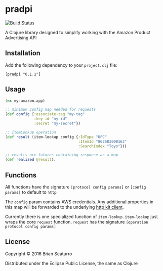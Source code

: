 # pradpi

[![Build Status](https://travis-ci.org/brianium/pradpi.svg?branch=master)](https://travis-ci.org/brianium/pradpi)

A Clojure library designed to simplify working with the Amazon Product Advertising API

## Installation

Add the following dependency to your `project.clj` file:

```
[pradpi "0.1.1"]
```

## Usage

```clojure
(ns my-amazon.app)

;; minimum config map needed for requests
(def config {:associate-tag "my-tag"
             :key-id "my-id"
             :secret "my-secret"})

;; ItemLookup operation 
(def result (item-lookup config {:IdType "UPC"
                                 :ItemId "862583000163"
                                 :SearchIndex "Toys"}))

;; results are futures containing response as a map
(def realized @result);
```

## Functions

All functions have the signature `[protocol config params]` or `[config params]` to default to `http`

The `config` param contains AWS credentials. Any additional properties in this map will be forwarded
to the underlying [http kit client](http://www.http-kit.org/client.html).

Currently there is one specialized function of `item-lookup`. `item-lookup` just wraps the core `request`
function. `request` has the signature `[operation protocol config params]`

## License

Copyright © 2016 Brian Scaturro

Distributed under the Eclipse Public License, the same as Clojure

